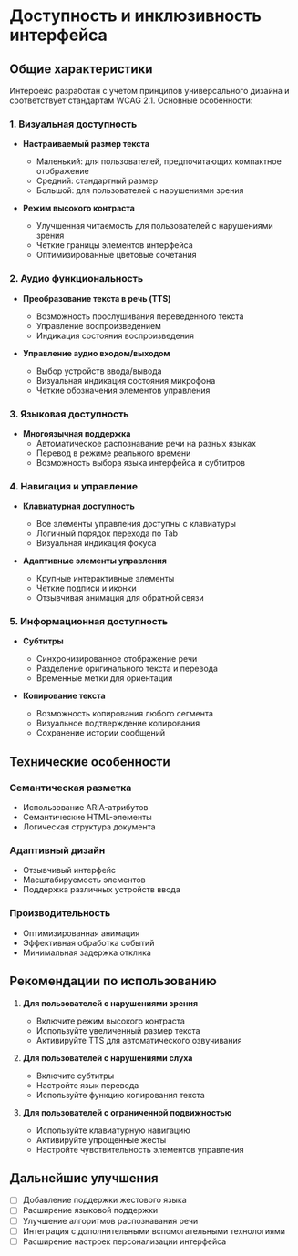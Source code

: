 # Доступность и инклюзивность интерфейса

## Общие характеристики

Интерфейс разработан с учетом принципов универсального дизайна и соответствует стандартам WCAG 2.1. Основные особенности:

### 1. Визуальная доступность

- **Настраиваемый размер текста**
  - Маленький: для пользователей, предпочитающих компактное отображение
  - Средний: стандартный размер
  - Большой: для пользователей с нарушениями зрения

- **Режим высокого контраста**
  - Улучшенная читаемость для пользователей с нарушениями зрения
  - Четкие границы элементов интерфейса
  - Оптимизированные цветовые сочетания

### 2. Аудио функциональность

- **Преобразование текста в речь (TTS)**
  - Возможность прослушивания переведенного текста
  - Управление воспроизведением
  - Индикация состояния воспроизведения

- **Управление аудио входом/выходом**
  - Выбор устройств ввода/вывода
  - Визуальная индикация состояния микрофона
  - Четкие обозначения элементов управления

### 3. Языковая доступность

- **Многоязычная поддержка**
  - Автоматическое распознавание речи на разных языках
  - Перевод в режиме реального времени
  - Возможность выбора языка интерфейса и субтитров

### 4. Навигация и управление

- **Клавиатурная доступность**
  - Все элементы управления доступны с клавиатуры
  - Логичный порядок перехода по Tab
  - Визуальная индикация фокуса

- **Адаптивные элементы управления**
  - Крупные интерактивные элементы
  - Четкие подписи и иконки
  - Отзывчивая анимация для обратной связи

### 5. Информационная доступность

- **Субтитры**
  - Синхронизированное отображение речи
  - Разделение оригинального текста и перевода
  - Временные метки для ориентации

- **Копирование текста**
  - Возможность копирования любого сегмента
  - Визуальное подтверждение копирования
  - Сохранение истории сообщений

## Технические особенности

### Семантическая разметка
- Использование ARIA-атрибутов
- Семантические HTML-элементы
- Логическая структура документа

### Адаптивный дизайн
- Отзывчивый интерфейс
- Масштабируемость элементов
- Поддержка различных устройств ввода

### Производительность
- Оптимизированная анимация
- Эффективная обработка событий
- Минимальная задержка отклика

## Рекомендации по использованию

1. **Для пользователей с нарушениями зрения**
   - Включите режим высокого контраста
   - Используйте увеличенный размер текста
   - Активируйте TTS для автоматического озвучивания

2. **Для пользователей с нарушениями слуха**
   - Включите субтитры
   - Настройте язык перевода
   - Используйте функцию копирования текста

3. **Для пользователей с ограниченной подвижностью**
   - Используйте клавиатурную навигацию
   - Активируйте упрощенные жесты
   - Настройте чувствительность элементов управления

## Дальнейшие улучшения

- [ ] Добавление поддержки жестового языка
- [ ] Расширение языковой поддержки
- [ ] Улучшение алгоритмов распознавания речи
- [ ] Интеграция с дополнительными вспомогательными технологиями
- [ ] Расширение настроек персонализации интерфейса 